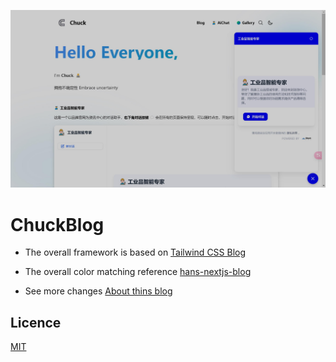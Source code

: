 ![chuck-blog-home](/public/static/images/chuck-blog-home-20241106.jpg)

# ChuckBlog

- The overall framework is based on [Tailwind CSS Blog](https://github.com/timlrx/tailwind-nextjs-starter-blog)

- The overall color matching reference [hans-nextjs-blog](https://github.com/hansking98/hans-nextjs-blog)

- See more changes [About thins blog](https://www.chuckblog.com/blog/241012-About-This-Blog)

## Licence

[MIT](https://github.com/iChuck-W/chuck-blog/blob/main/LICENSE)
